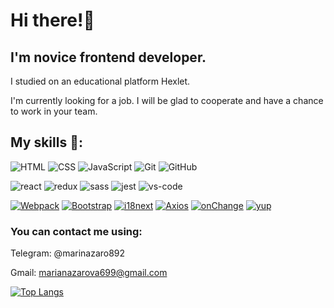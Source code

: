 # Hi there!👋 
## I'm novice frontend developer.
I studied on an educational platform Hexlet.

I'm currently looking for a job.  I will be glad to cooperate and have a chance to work in your team.

## My skills 💪:

![HTML](https://img.shields.io/badge/-HTML-333?style=for-the-badge&logo=html5)
![CSS](https://img.shields.io/badge/-CSS-333?style=for-the-badge&logo=css3&logoColor=blue)
![JavaScript](https://img.shields.io/badge/-JavaScript-333?style=for-the-badge&logo=javascript)
![Git](https://img.shields.io/badge/-Git-333?style=for-the-badge&logo=Git)
![GitHub](https://img.shields.io/badge/-GitHub-333?style=for-the-badge&logo=GitHub)

![react](https://img.shields.io/badge/React-20232A?style=for-the-badge&logo=react&logoColor=61DAFB)
![redux](https://img.shields.io/badge/Redux-593D88?style=for-the-badge&logo=redux&logoColor=white)
![sass](https://img.shields.io/badge/SASS-CC6699?style=for-the-badge&logo=sass&logoColor=white)
![jest](https://img.shields.io/badge/Jest-C21325?style=for-the-badge&logo=jest&logoColor=white)
![vs-code](https://img.shields.io/badge/VS_Code-007ACC?style=for-the-badge&logo=Visual-Studio-Code&logoColor=white)

[![Webpack][Webpack-badge]][Webpack-url]
[![Bootstrap][Bootstrap-badge]][Bootstrap-url]
[![i18next][i18next-badge]][i18next-url]
[![Axios][Axios-badge]][Axios-url]
[![onChange][onChange-badge]][onChange-url]
[![yup][yup-badge]][yup-url]

[Webpack-badge]: https://img.shields.io/badge/Webpack-1A6BAC?style=flat&logo=webpack&logoColor=white
[Webpack-url]: https://webpack.js.org

[Bootstrap-badge]: https://img.shields.io/badge/Bootstrap-712CF9?style=flat&logo=bootstrap&logoColor=white
[Bootstrap-url]: https://getbootstrap.com

[i18next-badge]: https://img.shields.io/badge/i18next-26A69A?style=flat&logo=i18next&logoColor=white
[i18next-url]: https://www.i18next.com

[Axios-badge]: https://img.shields.io/badge/Axios-5A29E4?style=flat&logo=i18next&logoColor=white
[Axios-url]: https://axios-http.com

[onChange-badge]: https://img.shields.io/badge/onChange-gray?style=flat&logoColor=white
[onChange-url]: https://github.com/jquense/yup

[yup-badge]: https://img.shields.io/badge/yup-gray?style=flat&logoColor=white
[yup-url]: https://github.com/sindresorhus/on-change

### You can contact me using:

 Telegram: @marinazaro892
 
 Gmail: marianazarova699@gmail.com
 
 [![Top Langs](https://github-readme-stats.vercel.app/api/top-langs/?username=anuraghazra&layout=compact)](https://github.com/anuraghazra/github-readme-stats)
